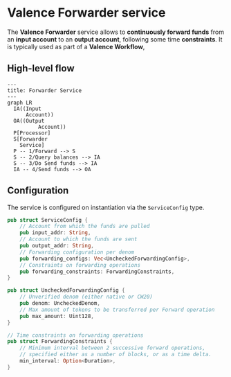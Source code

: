 # Valence Forwarder service

The **Valence Forwarder** service allows to **continuously forward funds** from an **input account** to an **output account**, following some time **constraints**. It is typically used as part of a **Valence Workflow**, 

## High-level flow

```mermaid
---
title: Forwarder Service
---
graph LR
  IA((Input
      Account))
  OA((Output
		  Account))
  P[Processor]
  S[Forwarder
    Service]
  P -- 1/Forward --> S
  S -- 2/Query balances --> IA
  S -- 3/Do Send funds --> IA
  IA -- 4/Send funds --> OA
```

## Configuration

The service is configured on instantiation via the `ServiceConfig` type.
```rust
pub struct ServiceConfig {
    // Account from which the funds are pulled
    pub input_addr: String,
    // Account to which the funds are sent
    pub output_addr: String,
    // Forwarding configuration per denom
    pub forwarding_configs: Vec<UncheckedForwardingConfig>,
    // Constraints on forwarding operations
    pub forwarding_constraints: ForwardingConstraints,
}

pub struct UncheckedForwardingConfig {
    // Unverified denom (either native or CW20)
    pub denom: UncheckedDenom,
    // Max amount of tokens to be transferred per Forward operation
    pub max_amount: Uint128,
}

// Time constraints on forwarding operations
pub struct ForwardingConstraints {
    // Minimum interval between 2 successive forward operations,
    // specified either as a number of blocks, or as a time delta.
    min_interval: Option<Duration>,
}
```
